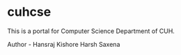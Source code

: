 # cuhcse

This is a portal for Computer Science Department of CUH.

Author -  Hansraj Kishore
          Harsh Saxena

          
